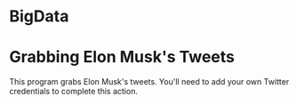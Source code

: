 # BigData
# Grabbing Elon Musk's Tweets

This program grabs Elon Musk's tweets. You'll need to add your own Twitter credentials to complete this action.
